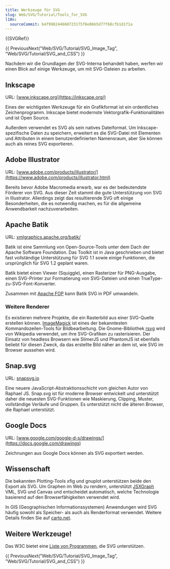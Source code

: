 ```yaml
---
title: Werkzeuge für SVG
slug: Web/SVG/Tutorial/Tools_for_SVG
l10n:
  sourceCommit: b4f998244660723175f8e06b5d77f68cfb1d1f1a
---
```


{{SVGRef}}

{{ PreviousNext("Web/SVG/Tutorial/SVG_Image_Tag", "Web/SVG/Tutorial/SVG_and_CSS") }}

Nachdem wir die Grundlagen der SVG-Interna behandelt haben, werfen wir einen Blick auf einige Werkzeuge, um mit SVG-Dateien zu arbeiten.

## Inkscape

URL: [www.inkscape.org](https://inkscape.org/)

Eines der wichtigsten Werkzeuge für ein Grafikformat ist ein ordentliches Zeichenprogramm. Inkscape bietet modernste Vektorgrafik-Funktionalitäten und ist Open Source.

Außerdem verwendet es SVG als sein natives Dateiformat. Um Inkscape-spezifische Daten zu speichern, erweitert es die SVG-Datei mit Elementen und Attributen in einem benutzerdefinierten Namensraum, aber Sie können auch als reines SVG exportieren.

## Adobe Illustrator

URL: [www.adobe.com/products/illustrator/](https://www.adobe.com/products/illustrator.html)

Bereits bevor Adobe Macromedia erwarb, war es der bedeutendste Förderer von SVG. Aus dieser Zeit stammt die gute Unterstützung von SVG in Illustrator. Allerdings zeigt das resultierende SVG oft einige Besonderheiten, die es notwendig machen, es für die allgemeine Anwendbarkeit nachzuverarbeiten.

## Apache Batik

URL: [xmlgraphics.apache.org/batik/](https://xmlgraphics.apache.org/batik/)

Batik ist eine Sammlung von Open-Source-Tools unter dem Dach der Apache Software Foundation. Das Toolkit ist in Java geschrieben und bietet fast vollständige Unterstützung für SVG 1.1 sowie einige Funktionen, die ursprünglich für SVG 1.2 geplant waren.

Batik bietet einen Viewer (Squiggle), einen Rasterizer für PNG-Ausgabe, einen SVG-Printer zur Formatierung von SVG-Dateien und einen TrueType-zu-SVG-Font-Konverter.

Zusammen mit [Apache FOP](https://xmlgraphics.apache.org/fop/) kann Batik SVG in PDF umwandeln.

### Weitere Renderer

Es existieren mehrere Projekte, die ein Rasterbild aus einer SVG-Quelle erstellen können. [ImageMagick](https://imagemagick.org/) ist eines der bekanntesten Kommandozeilen-Tools für Bildbearbeitung. Die Gnome-Bibliothek [rsvg](https://wiki.gnome.org/Projects/LibRsvg) wird von Wikipedia verwendet, um ihre SVG-Grafiken zu rasterisieren. Der Einsatz von headless Browsern wie SlimerJS und PhantomJS ist ebenfalls beliebt für diesen Zweck, da das erstellte Bild näher an dem ist, wie SVG im Browser aussehen wird.

## Snap.svg

URL: [snapsvg.io](http://snapsvg.io/)

Eine neuere JavaScript-Abstraktionsschicht vom gleichen Autor von Raphael JS. Snap.svg ist für moderne Browser entwickelt und unterstützt daher die neuesten SVG-Funktionen wie Maskierung, Clipping, Muster, vollständige Verläufe und Gruppen. Es unterstützt nicht die älteren Browser, die Raphael unterstützt.

## Google Docs

URL: [www.google.com/google-d-s/drawings/](https://docs.google.com/drawings)

Zeichnungen aus Google Docs können als SVG exportiert werden.

## Wissenschaft

Die bekannten Plotting-Tools xfig und gnuplot unterstützen beide den Export als SVG. Um Graphen im Web zu rendern, unterstützt [JSXGraph](https://jsxgraph.uni-bayreuth.de/wp/) VML, SVG und Canvas und entscheidet automatisch, welche Technologie basierend auf den Browserfähigkeiten verwendet wird.

In GIS (Geographischen Informationssystemen) Anwendungen wird SVG häufig sowohl als Speicher- als auch als Renderformat verwendet. Weitere Details finden Sie auf [carto.net](https://carto.net/).

## Weitere Werkzeuge!

Das W3C bietet eine [Liste von Programmen](https://www.w3.org/Graphics/SVG/WG/wiki/Implementations), die SVG unterstützen.

{{ PreviousNext("Web/SVG/Tutorial/SVG_Image_Tag", "Web/SVG/Tutorial/SVG_and_CSS") }}
